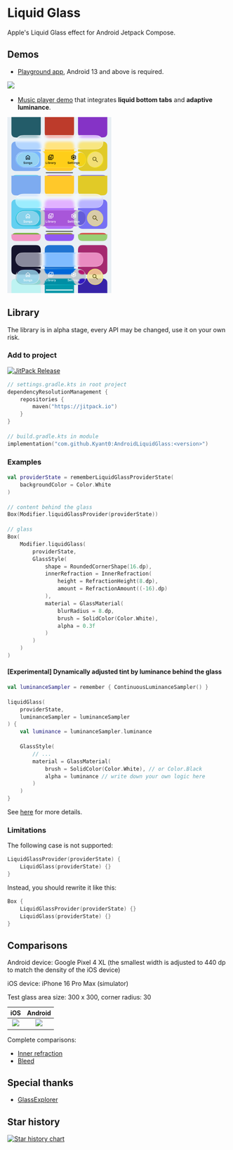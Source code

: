 # Liquid Glass

Apple's Liquid Glass effect for Android Jetpack Compose.

## Demos

- [Playground app](./app/release/app-release.apk), Android 13 and above is required.

![](./artworks/features.jpg)

- [Music player demo](./glassmusic/release/glassmusic-release.apk) that integrates **liquid bottom tabs** and **adaptive
  luminance**.

<img alt="Luminance sampler demo" height="400" src="./artworks/luminance_sampler_demo.png"/>

## Library

The library is in alpha stage, every API may be changed, use it on your own risk.

### Add to project

[![JitPack Release](https://jitpack.io/v/Kyant0/AndroidLiquidGlass.svg)](https://jitpack.io/#Kyant0/AndroidLiquidGlass)

```kotlin
// settings.gradle.kts in root project
dependencyResolutionManagement {
    repositories {
        maven("https://jitpack.io")
    }
}

// build.gradle.kts in module
implementation("com.github.Kyant0:AndroidLiquidGlass:<version>")
```

### Examples

```kotlin
val providerState = rememberLiquidGlassProviderState(
    backgroundColor = Color.White
)

// content behind the glass
Box(Modifier.liquidGlassProvider(providerState))

// glass
Box(
    Modifier.liquidGlass(
        providerState,
        GlassStyle(
            shape = RoundedCornerShape(16.dp),
            innerRefraction = InnerRefraction(
                height = RefractionHeight(8.dp),
                amount = RefractionAmount((-16).dp)
            ),
            material = GlassMaterial(
                blurRadius = 8.dp,
                brush = SolidColor(Color.White),
                alpha = 0.3f
            )
        )
    )
)
```

#### [Experimental] Dynamically adjusted tint by luminance behind the glass

```kotlin
val luminanceSampler = remember { ContinuousLuminanceSampler() }

liquidGlass(
    providerState,
    luminanceSampler = luminanceSampler
) {
    val luminance = luminanceSampler.luminance

    GlassStyle(
        // ...
        material = GlassMaterial(
            brush = SolidColor(Color.White), // or Color.Black
            alpha = luminance // write down your own logic here
        )
    )
}
```

See [here](./glassmusic/src/main/java/com/kyant/glassmusic/BottomTabs.kt#L129) for more details.

### Limitations

The following case is not supported:

```kotlin
LiquidGlassProvider(providerState) {
    LiquidGlass(providerState) {}
}
```

Instead, you should rewrite it like this:

```kotlin
Box {
    LiquidGlassProvider(providerState) {}
    LiquidGlass(providerState) {}
}
```

## Comparisons

Android device: Google Pixel 4 XL (the smallest width is adjusted to 440 dp to match the density of the iOS device)

iOS device: iPhone 16 Pro Max (simulator)

Test glass area size: 300 x 300, corner radius: 30

|                        iOS                        |                        Android                        |
|:-------------------------------------------------:|:-----------------------------------------------------:|
| ![](./artworks/inner_refraction/ios/-60%2020.png) | ![](./artworks/inner_refraction/android/-60%2020.png) |

Complete comparisons:

- [Inner refraction](docs/Inner%20refraction%20comparisons.md)
- [Bleed](docs/Bleed%20comparisons.md)

## Special thanks

- [GlassExplorer](https://github.com/ktiays/GlassExplorer)

## Star history

[![Star history chart](https://api.star-history.com/svg?repos=Kyant0/AndroidLiquidGlass&type=Date)](https://www.star-history.com/#Kyant0/AndroidLiquidGlass&Date)
